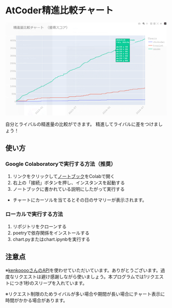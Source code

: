 # AtCoder精進比較チャート

![chart](./image/example.png)

自分とライバルの精進量の比較ができます。 精進してライバルに差をつけましょう！

## 使い方

### Google Colaboratoryで実行する方法（推奨）

1. リンクをクリックして[ノートブック](https://colab.research.google.com/github/A-tilol/atcoder-shojin-chart/blob/main/chart.ipynb)をColabで開く
2. 右上の「接続」ボタンを押し、インスタンスを起動する
3. ノートブックに書かれている説明にしたがって実行する

- チャートにカーソルを当てるとその日のサマリーが表示されます。

### ローカルで実行する方法

1. リポジトリをクローンする
2. poetryで依存関係をインストールする
3. chart.pyまたはchart.ipynbを実行する

## 注意点

※[kenkooooさんのAPI](https://github.com/kenkoooo/AtCoderProblems/blob/master/doc/api.md)を使わせていただいています。ありがとうございます。過度なリクエストは避け感謝しながら使いましょう。本プログラムでは1リクエストにつき1秒のスリープを入れています。

※リクエスト制限のためライバルが多い場合や期間が長い場合にチャート表示に時間がかかる場合があります。
